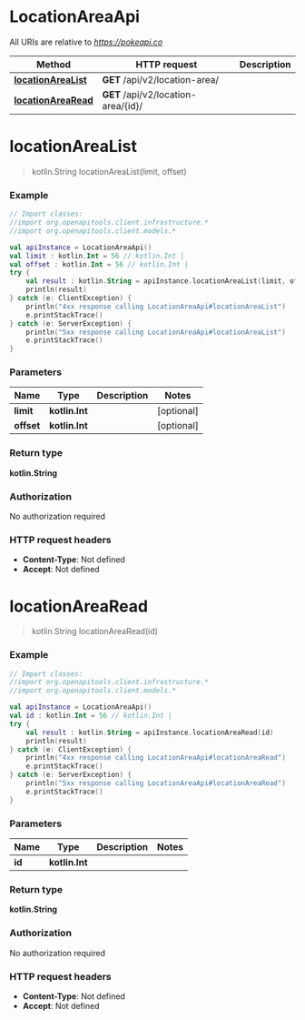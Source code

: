 # LocationAreaApi

All URIs are relative to *https://pokeapi.co*

Method | HTTP request | Description
------------- | ------------- | -------------
[**locationAreaList**](LocationAreaApi.md#locationAreaList) | **GET** /api/v2/location-area/ | 
[**locationAreaRead**](LocationAreaApi.md#locationAreaRead) | **GET** /api/v2/location-area/{id}/ | 


<a id="locationAreaList"></a>
# **locationAreaList**
> kotlin.String locationAreaList(limit, offset)



### Example
```kotlin
// Import classes:
//import org.openapitools.client.infrastructure.*
//import org.openapitools.client.models.*

val apiInstance = LocationAreaApi()
val limit : kotlin.Int = 56 // kotlin.Int | 
val offset : kotlin.Int = 56 // kotlin.Int | 
try {
    val result : kotlin.String = apiInstance.locationAreaList(limit, offset)
    println(result)
} catch (e: ClientException) {
    println("4xx response calling LocationAreaApi#locationAreaList")
    e.printStackTrace()
} catch (e: ServerException) {
    println("5xx response calling LocationAreaApi#locationAreaList")
    e.printStackTrace()
}
```

### Parameters

Name | Type | Description  | Notes
------------- | ------------- | ------------- | -------------
 **limit** | **kotlin.Int**|  | [optional]
 **offset** | **kotlin.Int**|  | [optional]

### Return type

**kotlin.String**

### Authorization

No authorization required

### HTTP request headers

 - **Content-Type**: Not defined
 - **Accept**: Not defined

<a id="locationAreaRead"></a>
# **locationAreaRead**
> kotlin.String locationAreaRead(id)



### Example
```kotlin
// Import classes:
//import org.openapitools.client.infrastructure.*
//import org.openapitools.client.models.*

val apiInstance = LocationAreaApi()
val id : kotlin.Int = 56 // kotlin.Int | 
try {
    val result : kotlin.String = apiInstance.locationAreaRead(id)
    println(result)
} catch (e: ClientException) {
    println("4xx response calling LocationAreaApi#locationAreaRead")
    e.printStackTrace()
} catch (e: ServerException) {
    println("5xx response calling LocationAreaApi#locationAreaRead")
    e.printStackTrace()
}
```

### Parameters

Name | Type | Description  | Notes
------------- | ------------- | ------------- | -------------
 **id** | **kotlin.Int**|  |

### Return type

**kotlin.String**

### Authorization

No authorization required

### HTTP request headers

 - **Content-Type**: Not defined
 - **Accept**: Not defined

